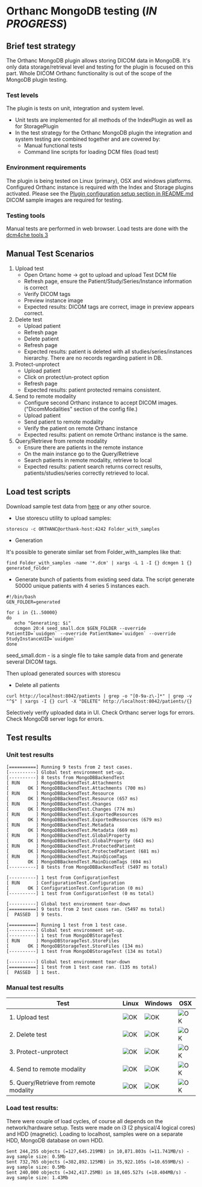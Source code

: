 # Orthanc MongoDB testing (*IN PROGRESS*)

## Brief test strategy

The Orthanc MongoDB plugin allows storing DICOM data in MongoDB.
It's only data storage/retrieval level and testing for the plugin is focused on this part.
Whole DICOM Orthanc functionality is out of the scope of the MongoDB plugin testing.

### Test levels

The plugin is tests on unit, integration and system level.

* Unit tests are implemented for all methods of the IndexPlugin as well as for StoragePlugin
* In the test strategy for the Orthanc MongoDB plugin the integration and system testing are combined together and are covered by:
    * Manual functional tests
    * Command line scripts for loading DCM files (load test)

### Environment requirements

The plugin is being tested on Linux (primary), OSX and windows platforms.
Configured Orthanc instance is required with the Index and Storage plugins activated. Please see the [Plugin configuration setup section in README.md](README.md)
DICOM sample images are required for testing.

### Testing tools

Manual tests are performed in web browser.
Load tests are done with the [dcm4che tools 3](https://dcm4che.atlassian.net/wiki/display/lib/)

## Manual Test Scenarios

1. Upload test
    * Open Ortanc home -> got to upload and upload Test DCM file
    * Refresh page, ensure the Patient/Study/Series/Instance information is correct
    * Verify DICOM tags
    * Preview instance image
    * Expected results: DICOM tags are correct, image in preview appears correct.
2. Delete test
    * Upload patient
    * Refresh page
    * Delete patient
    * Refresh page
    * Expected results: patient is deleted with all studies/series/instances hierarchy. There are no records regarding patient in DB.
3. Protect-unprotect
    * Upload patient
    * Click on protect/un-protect option
    * Refresh page
    * Expected results: patient protected remains consistent.
4. Send to remote modality
    * Configure second Orthanc instance to accept DICOM images. ("DicomModalities" section of the config file.)
    * Upload patient
    * Send patient to remote modality
    * Verify the patient on remote Orthanc instance
    * Expected results: patient on remote Orthanc instance is the same.
5. Query/Retrieve from remote modality
    * Ensure there are patients in the remote instance
    * On the main instance go to the Query/Retrieve
    * Search patients in remote modality, retrieve to local
    * Expected results: patient search returns correct results, patients/studies/series correctly retrieved to local.

## Load test scripts

Download sample test data from [here](https://wiki.cancerimagingarchive.net/display/Public/LIDC-IDRI#b261a131fc93463d83fd3dd09fd0edf6)
or any other source.

* Use storescu utility to upload samples:

```
storescu -c ORTHANC@orthank-host:4242 Folder_with_samples
```
* Generation

It's possible to generate similar set from Folder_with_samples like that:

```
find Folder_with_samples -name '*.dcm' | xargs -L 1 -I {} dcmgen 1 {} generated_folder
```

* Generate bunch of patients from existing seed data. The script generate 50000 unique patients with 4 series 5 instances each.

```
#!/bin/bash
GEN_FOLDER=generated

for i in {1..50000}
do
   echo "Generating: $i"
   dcmgen 20:4 seed_small.dcm $GEN_FOLDER --override PatientID=`uuidgen` --override PatientName=`uuidgen` --override StudyInstanceUID=`uuidgen`
done
```
seed_small.dcm - is a single file to take sample data from and generate several DICOM tags.

Then upload generated sources with storescu

* Delete all patients
```
curl http://localhost:8042/patients | grep -o "[0-9a-z\-]*" | grep -v "^$" | xargs -I {} curl -X "DELETE" http://localhost:8042/patients/{}
```

Selectively verify uploaded data in UI.
Check Orthanc server logs for errors.
Check MongoDB server logs for errors.

## Test results

### Unit test results
```
[==========] Running 9 tests from 2 test cases.
[----------] Global test environment set-up.
[----------] 8 tests from MongoDBBackendTest
[ RUN      ] MongoDBBackendTest.Attachments
[       OK ] MongoDBBackendTest.Attachments (700 ms)
[ RUN      ] MongoDBBackendTest.Resource
[       OK ] MongoDBBackendTest.Resource (657 ms)
[ RUN      ] MongoDBBackendTest.Changes
[       OK ] MongoDBBackendTest.Changes (774 ms)
[ RUN      ] MongoDBBackendTest.ExportedResources
[       OK ] MongoDBBackendTest.ExportedResources (679 ms)
[ RUN      ] MongoDBBackendTest.Metadata
[       OK ] MongoDBBackendTest.Metadata (669 ms)
[ RUN      ] MongoDBBackendTest.GlobalProperty
[       OK ] MongoDBBackendTest.GlobalProperty (643 ms)
[ RUN      ] MongoDBBackendTest.ProtectedPatient
[       OK ] MongoDBBackendTest.ProtectedPatient (681 ms)
[ RUN      ] MongoDBBackendTest.MainDicomTags
[       OK ] MongoDBBackendTest.MainDicomTags (694 ms)
[----------] 8 tests from MongoDBBackendTest (5497 ms total)

[----------] 1 test from ConfigurationTest
[ RUN      ] ConfigurationTest.Configuration
[       OK ] ConfigurationTest.Configuration (0 ms)
[----------] 1 test from ConfigurationTest (0 ms total)

[----------] Global test environment tear-down
[==========] 9 tests from 2 test cases ran. (5497 ms total)
[  PASSED  ] 9 tests.
```
```
[==========] Running 1 test from 1 test case.
[----------] Global test environment set-up.
[----------] 1 test from MongoDBStorageTest
[ RUN      ] MongoDBStorageTest.StoreFiles
[       OK ] MongoDBStorageTest.StoreFiles (134 ms)
[----------] 1 test from MongoDBStorageTest (134 ms total)

[----------] Global test environment tear-down
[==========] 1 test from 1 test case ran. (135 ms total)
[  PASSED  ] 1 test.
```

### Manual test results

Test | Linux | Windows | OSX
--- | --- | --- | ---
1. Upload test | ![OK](img/green_tick.png) | ![OK](img/green_tick.png) | ![OK](img/green_tick.png)
2. Delete test | ![OK](img/green_tick.png) | ![OK](img/green_tick.png) | ![OK](img/green_tick.png)
3. Protect-unprotect | ![OK](img/green_tick.png) | ![OK](img/green_tick.png) | ![OK](img/green_tick.png)
4. Send to remote modality | ![OK](img/green_tick.png) | ![OK](img/green_tick.png) | ![OK](img/green_tick.png)
5. Query/Retrieve from remote modality | ![OK](img/green_tick.png) | ![OK](img/green_tick.png) | ![OK](img/green_tick.png)


### Load test results:

There were couple of load cycles, of course all depends on the network/hardware setup.
Tests were made on i3 (2 physical/4 logical cores) and HDD (magnetic).
Loading to localhost, samples were on a separate HDD, MongoDB database on own HDD.

```
Sent 244,255 objects (=127,645.219MB) in 10,871.803s (=11.741MB/s) - avg sample size: 0.5Mb
Sent 732,765 objects (=382,892.125MB) in 35,922.105s (=10.659MB/s) - avg sample size: 0.5Mb
Sent 240,000 objects (=342,417.25MB) in 18,605.527s (=18.404MB/s) - avg sample size: 1.43Mb
```

